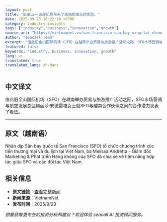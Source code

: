```yaml
---
layout: post
title: "旧金山——这座机场带来了高端而难忘的体验。"
date: 2025-09-23 16:22:18 +0700
category: industry-insights
tags: ["industry","business","innovation","growth"]
source_url: "https://vietnamnet.vn/san-francisco-san-bay-mang-toi-nhung-trai-nghiem-dang-cap-dang-nho-2445468.html"
author: "seacall Team"
excerpt: "值此旧金山国际机场（SFO）在越南举办贸易与旅游推广活动之际，SFO市场营销与航空发展总监梅丽莎·安德雷塔女士就SFO与越南合作伙伴之间的合作潜力发表了看法。..."
featured: false
keywords: "industry, business, innovation, growth"
lang: vi
translated: true
translated_lang: zh-Hans
---
```


## 中文译文

值此旧金山国际机场（SFO）在越南举办贸易与旅游推广活动之际，SFO市场营销与航空发展总监梅丽莎·安德雷塔女士就SFO与越南合作伙伴之间的合作潜力发表了看法。

---

## 原文（越南语）

Nhân dịp Sân bay quốc tế San Francisco (SFO) tổ chức chương trình xúc tiến thương mại và du lịch tại Việt Nam, bà Melissa Andretta - Giám đốc Marketing &amp; Phát triển Hàng không của SFO đã chia sẻ về tiềm năng hợp tác giữa SFO và các đối tác Việt Nam.

## 相关信息

- **原文链接**：[查看完整新闻](https://vietnamnet.vn/san-francisco-san-bay-mang-toi-nhung-trai-nghiem-dang-cap-dang-nho-2445468.html)
- **新闻来源**：VietnamNet
- **发布时间**：2025/9/23

*想要获取更专业的投资分析和建议？欢迎体验 seacall AI 投资顾问服务。*
